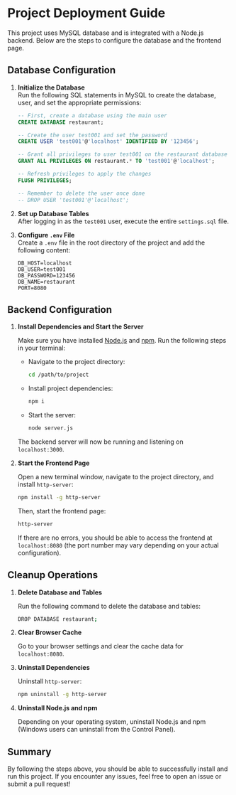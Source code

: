 # Project Deployment Guide

This project uses MySQL database and is integrated with a Node.js backend. Below are the steps to configure the database and the frontend page.

## Database Configuration

1. **Initialize the Database**  
   Run the following SQL statements in MySQL to create the database, user, and set the appropriate permissions:

   ```sql
   -- First, create a database using the main user
   CREATE DATABASE restaurant;

   -- Create the user test001 and set the password
   CREATE USER 'test001'@'localhost' IDENTIFIED BY '123456';

   -- Grant all privileges to user test001 on the restaurant database
   GRANT ALL PRIVILEGES ON restaurant.* TO 'test001'@'localhost';

   -- Refresh privileges to apply the changes
   FLUSH PRIVILEGES;
   
   -- Remember to delete the user once done
   -- DROP USER 'test001'@'localhost';
   ```

2. **Set up Database Tables**  
   After logging in as the `test001` user, execute the entire `settings.sql` file.

3. **Configure `.env` File**  
   Create a `.env` file in the root directory of the project and add the following content:

   ```
   DB_HOST=localhost
   DB_USER=test001
   DB_PASSWORD=123456
   DB_NAME=restaurant
   PORT=8080
   ```

## Backend Configuration

1. **Install Dependencies and Start the Server**

   Make sure you have installed [Node.js](https://nodejs.org/) and [npm](https://npmjs.com/). Run the following steps in your terminal:

   - Navigate to the project directory:
     ```bash
     cd /path/to/project
     ```

   - Install project dependencies:
     ```bash
     npm i
     ```

   - Start the server:
     ```bash
     node server.js
     ```

   The backend server will now be running and listening on `localhost:3000`.

2. **Start the Frontend Page**

   Open a new terminal window, navigate to the project directory, and install `http-server`:

   ```bash
   npm install -g http-server
   ```

   Then, start the frontend page:

   ```bash
   http-server
   ```

   If there are no errors, you should be able to access the frontend at `localhost:8080` (the port number may vary depending on your actual configuration).

## Cleanup Operations

1. **Delete Database and Tables**

   Run the following command to delete the database and tables:

   ```bash
   DROP DATABASE restaurant;
   ```

2. **Clear Browser Cache**

   Go to your browser settings and clear the cache data for `localhost:8080`.

3. **Uninstall Dependencies**

   Uninstall `http-server`:

   ```bash
   npm uninstall -g http-server
   ```

4. **Uninstall Node.js and npm**

   Depending on your operating system, uninstall Node.js and npm (Windows users can uninstall from the Control Panel).

## Summary

By following the steps above, you should be able to successfully install and run this project. If you encounter any issues, feel free to open an issue or submit a pull request!
